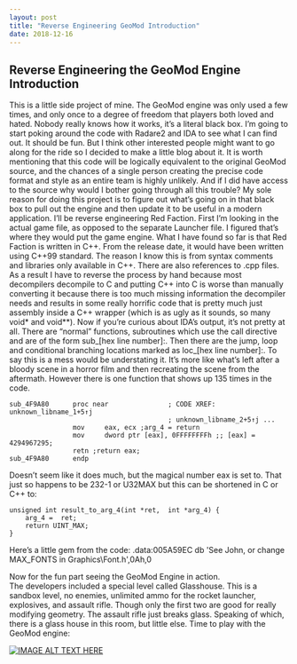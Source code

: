 ```yaml
---
layout: post
title: "Reverse Engineering GeoMod Introduction"
date: 2018-12-16
---
```


## Reverse Engineering the GeoMod Engine Introduction

This is a little side project of mine.  The GeoMod engine was only used a few times, and only once to a degree of freedom that players both loved and hated.  Nobody really knows how it works, it’s a literal black box.  I’m going to start poking around the code with Radare2 and IDA to see what I can find out.  It should be fun.  But I think other interested people might want to go along for the ride so I decided to make a little blog about it.  It is worth mentioning that this code will be logically equivalent to the original GeoMod source, and the chances of a single person creating the precise code format and style as an entire team is highly unlikely.  And if I did have access to the source why would I bother going through all this trouble?  My sole reason for doing this project is to figure out what’s going on in that black box to pull out the engine and then update it to be useful in a modern application.
I’ll be reverse engineering Red Faction. First I’m looking in the actual game file, as opposed to the separate Launcher file. I figured that’s where they would put the game engine.
What I have found so far is that Red Faction is written in C++.  From the release date, it would have been written using C++99 standard.  The reason I know this is from syntax comments and libraries only available in C++. There are also references to .cpp files.  As a result I have to reverse the process by hand because most decompilers decompile to C and putting C++ into C is worse than manually converting it because there is too much missing information the decompiler needs and results in some really horrific code that is pretty much just assembly inside a C++ wrapper (which is as ugly as it sounds, so many void* and void**).  Now if you’re curious about IDA’s output, it’s not pretty at all.  There are “normal” functions, subroutines which use the call directive and are of the form sub_[hex line number]:.  Then there are the jump, loop and conditional branching locations marked as loc_[hex line number]:.  To say this is a mess would be understating it.  It’s more like what’s left after a bloody scene in a horror film and then recreating the scene from the aftermath.
However there is one function that shows up 135 times in the code.

	sub_4F9A80      proc near               ; CODE XREF: unknown_libname_1+5↑j
	                                        ; unknown_libname_2+5↑j ...
	                mov     eax, ecx ;arg_4 = return
	                mov     dword ptr [eax], 0FFFFFFFFh ;; [eax] = 4294967295;
	                retn ;return eax;
	sub_4F9A80      endp


Doesn’t seem like it does much, but the magical number eax is set to.  That just so happens to be 232-1 or U32MAX  but this can be shortened in C or C++ to:

	unsigned int result_to_arg_4(int *ret,  int *arg_4) { 
		arg_4 =  ret;
		return UINT_MAX;
	}


Here’s a little gem from the code:
	.data:005A59EC                 db 'See John, or change MAX_FONTS in Graphics\Font.h',0Ah,0

Now for the fun part seeing the GeoMod Engine in action.  
The developers included a special level called Glasshouse.  This is a sandbox level, no enemies, unlimited ammo for the rocket launcher, explosives, and assault rifle.  Though only the first two are good for really modifying geometry.  The assault rifle just breaks glass.  Speaking of which, there is a glass house in this room, but little else.  Time to play with the GeoMod engine: 

[![IMAGE ALT TEXT HERE](https://img.youtube.com/vi/1XHW4CPKL6Q/0.jpg)](https://www.youtube.com/watch?v=1XHW4CPKL6Q)
